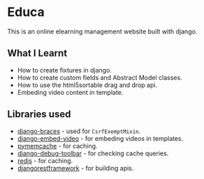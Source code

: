 # Educa

This is an online elearning management website built with django.

## What I Learnt

- How to create fixtures in django.
- How to create custom fields and Abstract Model classes.
- How to use the html5sortable drag and drop api.
- Embeding video content in template.

## Libraries used

- [django-braces](https://django-braces.readthedocs.io/en/latest/) - used for `CsrfExemptMixin`.
- [django-embed-video](https://django-embed-video.readthedocs.io/en/latest/installation.html) - for embeding videos in templates.
- [pymemcache](https://pypi.org/project/pymemcache/) - for caching.
- [django-debug-toolbar](https://django-debug-toolbar.readthedocs.io/en/latest/) - for checking cache queries.
- [redis](https://github.com/redis/redis-py) - for caching.
- [djangorestframework](https://www.django-rest-framework.org/) - for building apis.
